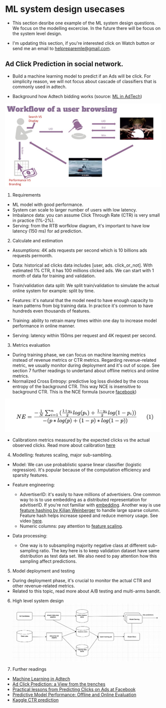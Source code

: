 # ML system design usecases
* This section desribe one example of the ML system design questions. We focus on the modelling excercise. In the future there will be focus on the system level design. 

* I'm updating this section, if you're interested click on Watch button or send me an email to helpreparemle@gmail.com. 


## Ad Click Prediction in social network. 
* Build a machine learning model to predict if an Ads will be click. For simplicity reason, 
we will not focus about cascade of classifiers that is commonly used in adtech. 

* Background how Adtech bidding works (source: [ML in AdTech](https://www.slideshare.net/databricks/machine-learning-for-adtech-in-action-with-cyrille-dubarry-and-han-ju))

![Score distribution](images/ad_bidding.png)

1. Requirements
* ML model with good performance. 
* System can scale to larger number of users with low latency. 
* Imbalance data: you can assume Click Through Rate (CTR) is very small in practice (1%-2%). 
* Serving: from the RTB worfklow diagram, it's important to have low latency (150 ms) for ad prediction. 


2. Calculate and estimation
* Assumptions: 4K ads requests per second which is 10 billions ads requests permonth. 
* Data: historical ad clicks data includes [user, ads. click_or_not]. With estimated 1% CTR, it has 100 millions clicked ads. We can start with 1 month of data for training and validation. 

* Train/validation data split: We split train/validation to simulate the actual online system for example: split by time. 

* Features: it's natural that the model need to have enough capacity to learn patterns from big training data. In practice it's common to have hundreds even thousands of features. 

* Training: ability to retrain many times within one day to increase model performance in online manner. 

* Serving: latency within 150ms per request and 4K request per second. 


3. Metrics evaluation
* During training phase, we can focus on machine learning metrics instead of revenue metrics or CTR metrics. Regarding revenue-related metric, we usually monitor during deployment and it's out of scope. See section 7 further readings to undertand about offline metrics and online metrics. 
* Normalized Cross Entropy: predictive log loss divided by the cross entropy of the background CTR. This way NCE is insensitive to background CTR. This is the NCE formula (source [facebook](https://research.fb.com/wp-content/uploads/2016/11/practical-lessons-from-predicting-clicks-on-ads-at-facebook.pdf))

![Score distribution](images/nce.png)

* Calibrationn metrics measured by the expected clicks vs the actual observed clicks. Read more about calibration [here](https://arxiv.org/pdf/1706.04599.pdf)

4. Modelling: features scaling, major sub-sambling. 
* Model: We can use probablistic sparse linear classifier (logistic regression). It's popular because of the computation efficiency and sparsity features.
* Feature engineering:
    * AdvertiserID: it's easily to have millions of advertisiers. One common way to is to use embedding as a distributed representation for advitiserID. If you're not familiar with [embedding](https://blog.twitter.com/engineering/en_us/topics/insights/2018/embeddingsattwitter.html). Another way is use [feature hashing by Kilian Weinberger](https://arxiv.org/pdf/0902.2206.pdf) to handle large sparse column. Feature hash helps increase speed and reduce memory usage. See video [here](https://www.coursera.org/lecture/machine-learning-applications-big-data/hashing-trick-GswXH). 
    * Numeric columns: pay attention to [feature scaling](https://www.datacamp.com/community/tutorials/preprocessing-in-data-science-part-2-centering-scaling-and-logistic-regression).

* Data processing:
    * One way is to subsampling majority negative class at different sub-sampling ratio. The key here is to keep validation dataset have same distribution as test data set. We also need to pay attention how this sampling affect predictions. 

5. Model deployment and testing
* During deployment phase, it's crucial to monitor the actual CTR and other revenue-related metrics.
* Related to this topic, read more about A/B testing and multi-arms bandit.

6. High level system design
![system desgin](images/system_design.png)


7. Further readings
* [Machine Learning in Adtech](https://www.slideshare.net/databricks/machine-learning-for-adtech-in-action-with-cyrille-dubarry-and-han-ju)
* [Ad Click Prediction: a View from the trenches](https://storage.googleapis.com/pub-tools-public-publication-data/pdf/41159.pdf)
* [Practical lessons from Predicting Clicks on Ads at Facebook](https://research.fb.com/wp-content/uploads/2016/11/practical-lessons-from-predicting-clicks-on-ads-at-facebook.pdf)
* [Predictive Model Performance: Offline and Online Evaluation](http://chbrown.github.io/kdd-2013-usb/kdd/p1294.pdf)
* [Kaggle CTR prediction](https://www.kaggle.com/c/avazu-ctr-prediction/overview)